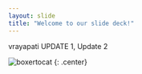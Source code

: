 ```yaml
---
layout: slide
title: "Welcome to our slide deck!"
---
```


vrayapati UPDATE 1, Update 2

![boxertocat](https://octodex.github.com/images/boxertocat_octodex.jpg)
{: .center}
